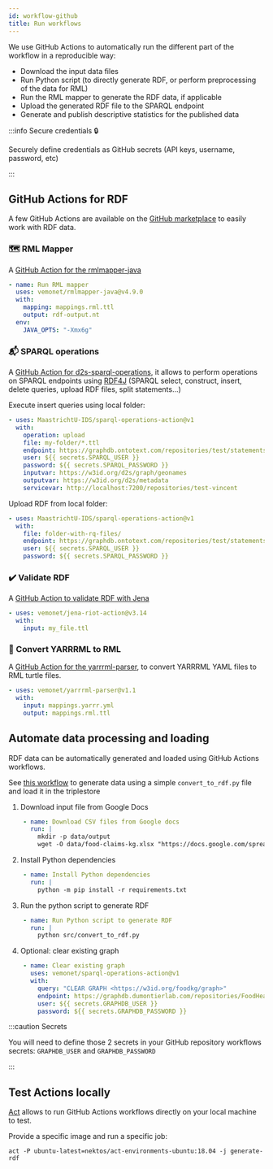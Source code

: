 ```yaml
---
id: workflow-github
title: Run workflows
---
```


We use GitHub Actions to automatically run the different part of the workflow in a reproducible way:

* Download the input data files
* Run Python script (to directly generate RDF, or perform preprocessing of the data for RML)
* Run the RML mapper to generate the RDF data, if applicable
* Upload the generated RDF file to the SPARQL endpoint
* Generate and publish descriptive statistics for the published data

:::info Secure credentials 🔒

Securely define credentials as GitHub secrets (API keys, username, password, etc)

:::

## GitHub Actions for RDF

A few GitHub Actions are available on the [GitHub marketplace](https://github.com/marketplace?query=rdf) to easily work with RDF data.

### 🗺️ RML Mapper

A [GitHub Action for the rmlmapper-java](https://github.com/marketplace/actions/rml-mapper-java)

```yaml
- name: Run RML mapper
  uses: vemonet/rmlmapper-java@v4.9.0
  with:
    mapping: mappings.rml.ttl
    output: rdf-output.nt
  env:
    JAVA_OPTS: "-Xmx6g"
```

### 📬 SPARQL operations

A [GitHub Action for d2s-sparql-operations](https://github.com/marketplace/actions/sparql-operations), it allows to perform operations on SPARQL endpoints using [RDF4J](https://rdf4j.org/) (SPARQL select, construct, insert, delete queries, upload RDF files, split statements...)

Execute insert queries using local folder:

```yaml
- uses: MaastrichtU-IDS/sparql-operations-action@v1
  with:
    operation: upload
    file: my-folder/*.ttl
    endpoint: https://graphdb.ontotext.com/repositories/test/statements
    user: ${{ secrets.SPARQL_USER }}
    password: ${{ secrets.SPARQL_PASSWORD }}
    inputvar: https://w3id.org/d2s/graph/geonames
    outputvar: https://w3id.org/d2s/metadata
    servicevar: http://localhost:7200/repositories/test-vincent
```

Upload RDF from local folder:

```yaml
- uses: MaastrichtU-IDS/sparql-operations-action@v1
  with:
    file: folder-with-rq-files/
    endpoint: https://graphdb.ontotext.com/repositories/test/statements
    user: ${{ secrets.SPARQL_USER }}
    password: ${{ secrets.SPARQL_PASSWORD }}
```

### ✔️ Validate RDF

A [GitHub Action to validate RDF with Jena](https://github.com/marketplace/actions/validate-rdf-with-jena)

```yaml
- uses: vemonet/jena-riot-action@v3.14
  with:
    input: my_file.ttl
```

### 📝 Convert YARRRML to RML

A [GitHub Action for the yarrrml-parser](https://github.com/marketplace/actions/yarrrml-parser), to convert YARRRML YAML files to RML turtle files.

```yaml
- uses: vemonet/yarrrml-parser@v1.1
  with:
    input: mappings.yarrr.yml
    output: mappings.rml.ttl
```

## Automate data processing and loading

RDF data can be automatically generated and loaded using GitHub Actions workflows.

See [this workflow](https://github.com/MaastrichtU-IDS/food-claims-kg/blob/master/.github/workflows/generate-rdf.yml) to generate data using a simple `convert_to_rdf.py` file and load it in the triplestore

1. Download input file from Google Docs

```yaml
    - name: Download CSV files from Google docs
      run: |
        mkdir -p data/output
        wget -O data/food-claims-kg.xlsx "https://docs.google.com/spreadsheets/d/1RWZ6AlGB8m7PO5kjsbbbeI4ETLwvKLOvkrzOpl8zAM8/export?format=xlsx&id=1RWZ6AlGB8m7PO5kjsbbbeI4ETLwvKLOvkrzOpl8zAM8"
```

2. Install Python dependencies

```yaml
    - name: Install Python dependencies
      run: |
        python -m pip install -r requirements.txt
```

3. Run the python script to generate RDF

```yaml
    - name: Run Python script to generate RDF
      run: |
        python src/convert_to_rdf.py
```

4. Optional: clear existing graph

```yaml
    - name: Clear existing graph
      uses: vemonet/sparql-operations-action@v1
      with:
        query: "CLEAR GRAPH <https://w3id.org/foodkg/graph>"
        endpoint: https://graphdb.dumontierlab.com/repositories/FoodHealthClaimsKG/statements
        user: ${{ secrets.GRAPHDB_USER }}
        password: ${{ secrets.GRAPHDB_PASSWORD }}
```

:::caution Secrets

You will need to define those 2 secrets in your GitHub repository workflows secrets: `GRAPHDB_USER` and `GRAPHDB_PASSWORD`

:::

## Test Actions locally

[Act](https://github.com/nektos/act) allows to run GitHub Actions workflows directly on your local machine to test.

Provide a specific image and run a specific job:

```shell
act -P ubuntu-latest=nektos/act-environments-ubuntu:18.04 -j generate-rdf
```

